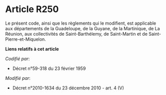 # Article R250

Le présent code, ainsi que les règlements qui le modifient, est applicable aux départements de la Guadeloupe, de la Guyane,
de la Martinique, de La Réunion, aux collectivités de Saint-Barthélemy, de Saint-Martin et de Saint-Pierre-et-Miquelon.

**Liens relatifs à cet article**

_Codifié par_:

  - Décret n°59-318 du 23 février 1959

_Modifié par_:

  - Décret n°2010-1634 du 23 décembre 2010 - art. 4 (V)
